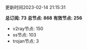 更新时间2023-02-14 21:15:31

**总订阅: 73**
**总节点: 868**
**有效节点: 256**
- v2ray节点: 150
- ss节点: 103
- trojan节点: 3
